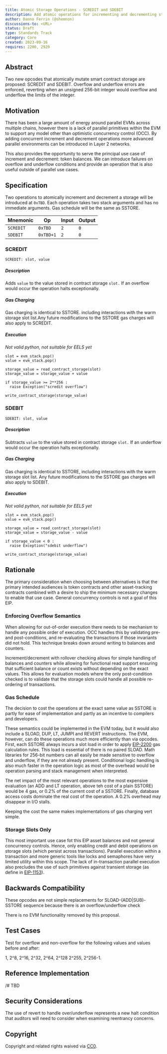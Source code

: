 ```yaml
---
title: Atomic Storage Operations - SCREDIT and SDEBIT
description: Add atomic operations for incrementing and decrementing storage slots
author: Danno Ferrin (@shemnon)
discussions-to: <URL>
status: Draft
type: Standards Track
category: Core
created: 2023-09-16
requires: 2200, 2929
---
```


## Abstract

Two new opcodes that atomically mutate smart contract storage are proposed:
SCREDIT and SDEBIT. Overflow and underflow errors are enforced, reverting when
an unsigned 256-bit integer would overflow and underflow the limits of the
integer.

## Motivation

There has been a large amount of energy around parallel EVMs across multiple
chains, however there is a lack of parallel primitives within the EVM to support
any model other than optimistic concurrency control (OCC). By adding concurrent
increment and decrement operations more advanced parallel environments can be
introduced in Layer 2 networks.

This also provides the opportunity to serve the principal use case of increment
and decrement: token balances. We can introduce failures on overflow and
underflow conditions and provide an operation that is also useful outside of
parallel use cases.

## Specification

Two operations to atomically increment and decrement a storage will be
introduced
at `0xTBD`. Each operation takes two stack arguments and has no immediate
arguments. Gas schedule will be the same as SSTORE.

| Mnemonic  | Op        | Input | Output |
|-----------|-----------|-------|--------|
| `SCREDIT` | `0xTBD`   | `2`   | `0`    |
| `SDEBIT`  | `0xTBD+1` | `2`   | `0`    |

### SCREDIT

`SCREDIT: slot, value`

##### Description

Adds `value` to the value stored in contract storage `slot.`  If an overflow
would occur the operation halts exceptionally.

##### Gas Charging

Gas charging is identical to SSTORE. including interactions with the warm
storage slot list.Any future modifications to the SSTORE gas charges will also
apply to SCREDIT.

##### Execution

*Not valid python, not suitable for EELS yet*

```
slot = evm_stack.pop()
value = evm_stack.pop()

storage_value = read_contract_storage(slot)
storage_value = storage_value + value

if storage_value >= 2**256 :
  raise Exception("scredit overflow")
 
write_contract_storage(storage_value)
```

### SDEBIT

`SDEBIT: slot, value`

##### Description

Subtracts `value` to the value stored in contract storage `slot.`  If an
underflow would occur the operation halts exceptionally.

##### Gas Charging

Gas charging is identical to SSTORE, including interactions with the warm
storage slot list. Any future modifications to the SSTORE gas charges will also
apply to SDEBIT.

##### Execution

*Not valid python, not suitable for EELS yet*

```
slot = evm_stack.pop()
value = evm_stack.pop()

storage_value = read_contract_storage(slot)
storage_value = storage_value - value

if storage_value < 0 :
  raise Exception("sdebit underflow")
 
write_contract_storage(storage_value)
```

## Rationale

The primary consideration when choosing between alternatives is that the primary
intended audiences is token contracts and other asset-tracking contracts
combined with a desire to ship the minimum necessary changes to enable that use
case. General concurrency controls is not a goal of this EIP.

### Enforcing Overflow Semantics

When allowing for out-of-order execution there needs to be mechanism to handle
any possible order of execution. OCC handles this by validating pre- and
post-conditions, and re-evaluating the transactions if those invariants did not
hold. This technique breaks down around writing to balances and counters.

Increment/decrement with rollover checking allows for simple handling of
balances and counters while allowing for functional read support ensuring that
sufficient balance or count exists without depending on the exact values. This
allows for evaluation models where the only post-condition checked is to
validate that the storage slots could handle all possible re-ordering of
transactions.

### Gas Schedule

The decision to cost the operations at the exact same value as SSTORE is partly
for ease of implementation and partly as an incentive to compilers and
developers.

These semantics could be implemented in the EVM today, but it would also include
a SLOAD, DUP, LT, JUMPI and REVERT instructions. The EVM, however, can do these
operations much more efficiently than via opcodes. First, each SSTORE always
incurs a slot load in order to apply [EIP-2200](./eip-2200.md) gas calculation
rules. This load is essential of there is no paired SLOAD. Math libraries for
256-bit numbers can all easily be made sensitive to overflow and underflow, if
they are not already present. Conditional logic handling is also much faster in
the operation logic as most of the overhead would be operation parsing and stack
management when interpreted.

The net impact of the most relevant operations to the most expensive
evaluation (an ADD and LT operation, above teh cost of a plain SSTORE) would be
4 gas, or 0.2% of the current cost of a SSTORE. Finally, database access costs
dominate the real cost of the operation. A 0.2% overhead may disappear in I/O
stalls.

Keeping the cost the same makes implementations of gas charging vert simple.

### Storage Slots Only

This most important use case fot this EIP asset balances and not general
concurrency controls. Hence, only enabling credit and debit operations on
storage
slots (which persist across transactions). Parallel execution within a
transaction and more generic tools like locks and semaphores have very limited
utility within this scope. The lack of in-transaction parallel execution also
precludes the use of such primitives against transient storage (as define in
[EIP-1153](./eip-1153.md)).

## Backwards Compatibility

These opcodes are not simple replacements for SLOAD-(ADD|SUB)-SSTORE sequence
because there is an overflow/underflow check

There is no EVM functionality removed by this proposal.

## Test Cases

Test for overflow and non-overflow for the following values and values before
and after:

1, 2^8, 2^16, 2^32, 2^64, 2^128 2^255, 2^256-1.

## Reference Implementation

/# TBD

## Security Considerations

The use of revert to handle over/underflow represents a new halt condition that
auditors will need to consider when examining reentrancy concerns.

## Copyright

Copyright and related rights waived via [CC0](../LICENSE.md).
